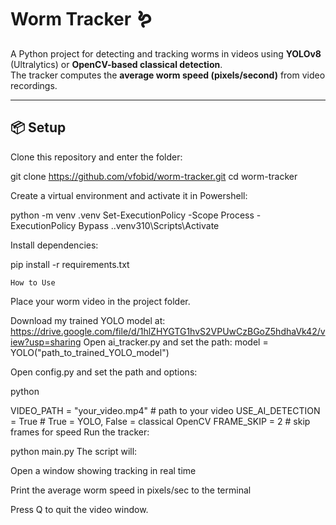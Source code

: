 # Worm Tracker 🪱

A Python project for detecting and tracking worms in videos using **YOLOv8** (Ultralytics) or **OpenCV-based classical detection**.  
The tracker computes the **average worm speed (pixels/second)** from video recordings.

---

## 📦 Setup

Clone this repository and enter the folder:

git clone https://github.com/vfobid/worm-tracker.git
cd worm-tracker

Create a virtual environment and activate it in Powershell:

python -m venv .venv
Set-ExecutionPolicy -Scope Process -ExecutionPolicy Bypass
.\.venv310\Scripts\Activate

Install dependencies:

pip install -r requirements.txt

    How to Use
Place your worm video in the project folder.

Download my trained YOLO model at: https://drive.google.com/file/d/1hlZHYGTG1hvS2VPUwCzBGoZ5hdhaVk42/view?usp=sharing
Open ai_tracker.py and set the path: model = YOLO("path_to_trained_YOLO_model")

Open config.py and set the path and options:

python

VIDEO_PATH = "your_video.mp4"   # path to your video
USE_AI_DETECTION = True         # True = YOLO, False = classical OpenCV
FRAME_SKIP = 2                  # skip frames for speed
Run the tracker:

python main.py
The script will:

Open a window showing tracking in real time

Print the average worm speed in pixels/sec to the terminal

Press Q to quit the video window.